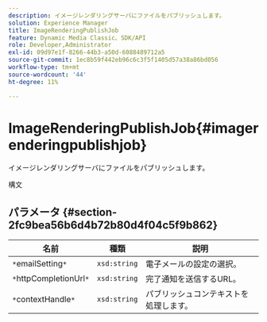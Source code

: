 ```yaml
---
description: イメージレンダリングサーバにファイルをパブリッシュします。
solution: Experience Manager
title: ImageRenderingPublishJob
feature: Dynamic Media Classic、SDK/API
role: Developer,Administrator
exl-id: 09d97e1f-8266-44b3-a50d-6088489712a5
source-git-commit: 1ec8b59f442eb96c6c3f5f1405d57a38a86bd056
workflow-type: tm+mt
source-wordcount: '44'
ht-degree: 11%

---
```


# ImageRenderingPublishJob{#imagerenderingpublishjob}

イメージレンダリングサーバにファイルをパブリッシュします。

構文

## パラメータ {#section-2fc9bea56b6d4b72b80d4f04c5f9b862}

| 名前 | 種類 | 説明 |
|---|---|---|
| `*`emailSetting`*` | `xsd:string` | 電子メールの設定の選択。 |
| `*`httpCompletionUrl`*` | `xsd:string` | 完了通知を送信するURL。 |
| `*`contextHandle`*` | `xsd:string` | パブリッシュコンテキストを処理します。 |
